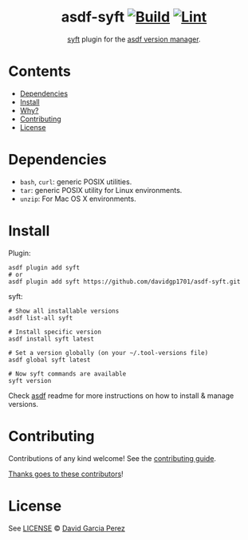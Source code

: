<div align="center">

# asdf-syft [![Build](https://github.com/davidgp1701/asdf-syft/actions/workflows/build.yml/badge.svg)](https://github.com/davidgp1701/asdf-syft/actions/workflows/build.yml) [![Lint](https://github.com/davidgp1701/asdf-syft/actions/workflows/lint.yml/badge.svg)](https://github.com/davidgp1701/asdf-syft/actions/workflows/lint.yml)


[syft](https://github.com/anchore/syft) plugin for the [asdf version manager](https://asdf-vm.com).

</div>

# Contents

- [Dependencies](#dependencies)
- [Install](#install)
- [Why?](#why)
- [Contributing](#contributing)
- [License](#license)

# Dependencies

- `bash`, `curl`: generic POSIX utilities.
- `tar`: generic POSIX utility for Linux environments.
- `unzip`: For Mac OS X environments.

# Install

Plugin:

```shell
asdf plugin add syft
# or
asdf plugin add syft https://github.com/davidgp1701/asdf-syft.git
```

syft:

```shell
# Show all installable versions
asdf list-all syft

# Install specific version
asdf install syft latest

# Set a version globally (on your ~/.tool-versions file)
asdf global syft latest

# Now syft commands are available
syft version
```

Check [asdf](https://github.com/asdf-vm/asdf) readme for more instructions on how to
install & manage versions.

# Contributing

Contributions of any kind welcome! See the [contributing guide](contributing.md).

[Thanks goes to these contributors](https://github.com/davidgp1701/asdf-syft/graphs/contributors)!

# License

See [LICENSE](LICENSE) © [David Garcia Perez](https://github.com/davidgp1701/)
